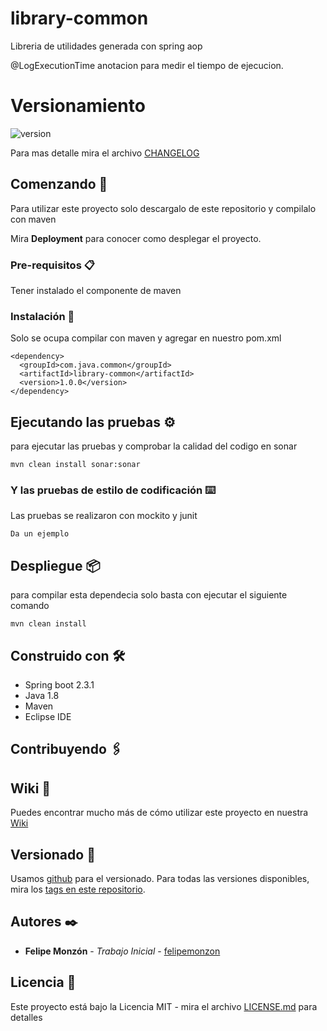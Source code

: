 # library-common
Libreria de utilidades generada con spring aop

@LogExecutionTime anotacion para medir el tiempo de ejecucion.

# Versionamiento

![version](https://img.shields.io/badge/version-1.0.0-blue.svg)

Para mas detalle mira el archivo [CHANGELOG](CHANGELOG)


## Comenzando 🚀

Para utilizar este proyecto solo descargalo de este repositorio y compilalo con maven

Mira **Deployment** para conocer como desplegar el proyecto.


### Pre-requisitos 📋

Tener instalado el componente de maven

### Instalación 🔧

Solo se ocupa compilar con maven y agregar en nuestro pom.xml

```
<dependency>
  <groupId>com.java.common</groupId>
  <artifactId>library-common</artifactId>
  <version>1.0.0</version>
</dependency>
```

## Ejecutando las pruebas ⚙️
para ejecutar las pruebas y comprobar la calidad del codigo en sonar

```
mvn clean install sonar:sonar
```

### Y las pruebas de estilo de codificación ⌨️

Las pruebas se realizaron con mockito y junit

```
Da un ejemplo
```

## Despliegue 📦
para compilar esta dependecia solo basta con ejecutar el siguiente comando

```
mvn clean install
```

## Construido con 🛠️

* Spring boot 2.3.1
* Java 1.8
* Maven
* Eclipse IDE

## Contribuyendo 🖇️

## Wiki 📖

Puedes encontrar mucho más de cómo utilizar este proyecto en nuestra [Wiki](https://github.com/tu/proyecto/wiki)

## Versionado 📌

Usamos [github](https://github.com/) para el versionado. Para todas las versiones disponibles, mira los [tags en este repositorio](https://github.com/tu/proyecto/tags).

## Autores ✒️

* **Felipe Monzón** - *Trabajo Inicial* - [felipemonzon](https://github.com/felipemonzon)

## Licencia 📄

Este proyecto está bajo la Licencia MIT - mira el archivo [LICENSE.md](LICENSE.md) para detalles